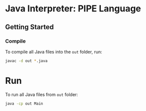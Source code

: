 # Java Interpreter: PIPE Language

## Getting Started

### Compile
To compile all Java files into the `out` folder, run:
```bash
javac -d out *.java
```
# Run
To run all Java files from `out` folder:
```bash
java -cp out Main
```